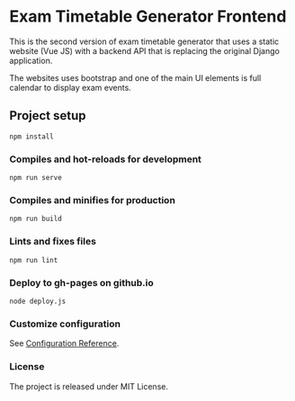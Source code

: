 # Exam Timetable Generator Frontend

This is the second version of exam timetable generator that uses a static website (Vue JS) with a backend API that is replacing the original Django application.

The websites uses bootstrap and one of the main UI elements is full calendar to display exam events.

## Project setup
```
npm install
```

### Compiles and hot-reloads for development
```
npm run serve
```

### Compiles and minifies for production
```
npm run build
```

### Lints and fixes files
```
npm run lint
```

### Deploy to gh-pages on github.io
```
node deploy.js
```

### Customize configuration
See [Configuration Reference](https://cli.vuejs.org/config/).

### License 

The project is released under MIT License.